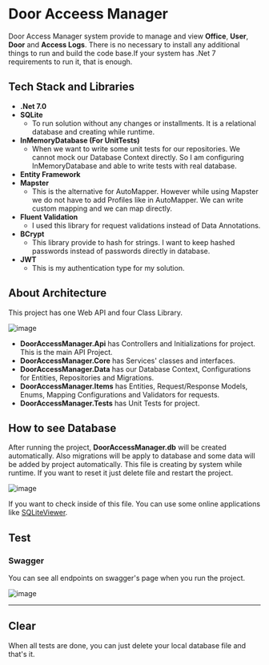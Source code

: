 # Door Acceess Manager
Door Access Manager system provide to manage and view **Office**, **User**, **Door** and **Access Logs**. There is no necessary to install any additional things to run and build the code base.If your system has .Net 7 requirements to run it, that is enough.

## Tech Stack and Libraries
- **.Net 7.0**
- **SQLite**
  - To run solution without any changes or installments. It is a relational database and creating while runtime.
- **InMemoryDatabase (For UnitTests)**
  - When we want to write some unit tests for our repositories. We cannot mock our Database Context directly. So I am configuring InMemoryDatabase and able to write tests with real database.
- **Entity Framework**
- **Mapster**
  - This is the alternative for AutoMapper. However while using Mapster we do not have to add Profiles like in AutoMapper. We can write custom mapping and we can map directly. 
- **Fluent Validation**
  - I used this library for request validations instead of Data Annotations.
- **BCrypt**
  - This library provide to hash for strings. I want to keep hashed passwords instead of passwords directly in database.
- **JWT**
  - This is my authentication type for my solution.

## About Architecture
This project has one Web API and four Class Library.  

![image](https://github.com/fatihadymn/DoorAccessManager/assets/38660944/495cb477-0627-4592-ab02-38e1bf88e7a4)

- **DoorAccessManager.Api** has Controllers and Initializations for project. This is the main API Project.
- **DoorAccessManager.Core** has Services' classes and interfaces.
- **DoorAccessManager.Data** has our Database Context, Configurations for Entities, Repositories and Migrations.
- **DoorAccessManager.Items** has Entities, Request/Response Models, Enums, Mapping Configurations and Validators for requests.
- **DoorAccessManager.Tests** has Unit Tests for project.

## How to see Database
  After running the project, **DoorAccessManager.db** will be created automatically. Also migrations will be apply to database and some data will be added by project automatically. This file is creating by system while runtime. If you want to reset it just delete file and restart the project.
  
  ![image](https://github.com/fatihadymn/DoorAccessManager/assets/38660944/7aacd717-432b-4bfa-b4f1-8bbc8df89b80)

  If you want to check inside of this file. You can use some online applications like [SQLiteViewer](https://sqliteviewer.app/).

## Test
### Swagger
You can see all endpoints on swagger's page when you run the project.

![image](https://github.com/fatihadymn/DoorAccessManager/assets/38660944/70cc0c0f-3e47-4c38-85a9-a762c0903a28)



---------------------

## Clear
  When all tests are done, you can just delete your local database file and that's it.
